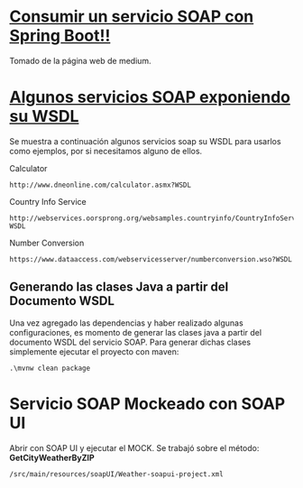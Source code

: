 # [Consumir un servicio SOAP con Spring Boot!!](https://medium.com/@Jhonjairochac/consumir-un-servicio-soap-con-spring-boot-238a9e162674)
Tomado de la página web de medium.

# [Algunos servicios SOAP exponiendo su WSDL](https://www.numpyninja.com/post/save-time-compiled-list-of-free-wsdl-urls)
Se muestra a continuación algunos servicios soap su WSDL para usarlos como ejemplos, por si 
necesitamos alguno de ellos.

Calculator
```
http://www.dneonline.com/calculator.asmx?WSDL
``````

Country Info Service
``````
http://webservices.oorsprong.org/websamples.countryinfo/CountryInfoService.wso?WSDL
``````

Number Conversion
``````
https://www.dataaccess.com/webservicesserver/numberconversion.wso?WSDL
``````

## Generando las clases Java a partir del Documento WSDL
Una vez agregado las dependencias y haber realizado algunas configuraciones, es momento
de generar las clases java a partir del documento WSDL del servicio SOAP. Para generar
dichas clases simplemente ejecutar el proyecto con maven:

````
.\mvnw clean package
````

# Servicio SOAP Mockeado con SOAP UI
Abrir con SOAP UI y ejecutar el MOCK. 
Se trabajó sobre el método: **GetCityWeatherByZIP**
````
/src/main/resources/soapUI/Weather-soapui-project.xml
````